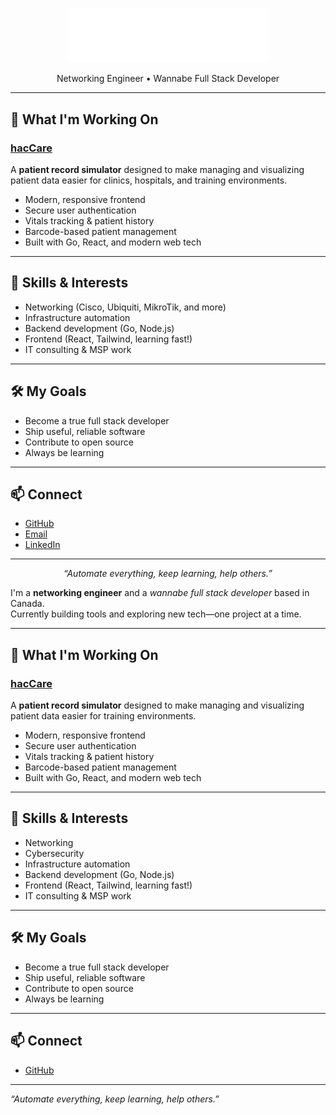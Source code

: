 <p align="center">
  <img src="logo.svg" width="320" alt="haclabs logo"/><br>
</p>
<p align="center">
  Networking Engineer &bull; Wannabe Full Stack Developer
</p>

---

## 🚧 What I'm Working On

### [hacCare](https://github.com/haclabs/haccare-dev)

A **patient record simulator** designed to make managing and visualizing patient data easier for clinics, hospitals, and training environments.

- Modern, responsive frontend
- Secure user authentication
- Vitals tracking & patient history
- Barcode-based patient management
- Built with Go, React, and modern web tech

---

## 🔧 Skills & Interests

- Networking (Cisco, Ubiquiti, MikroTik, and more)
- Infrastructure automation
- Backend development (Go, Node.js)
- Frontend (React, Tailwind, learning fast!)
- IT consulting & MSP work

---

## 🛠️ My Goals

- Become a true full stack developer
- Ship useful, reliable software
- Contribute to open source
- Always be learning

---

## 📫 Connect

- [GitHub](https://github.com/haclabs)
- [Email](mailto:your@email.com) <!-- Add your real email -->
- [LinkedIn](https://www.linkedin.com/) <!-- Optional -->

---

<p align="center"><i>“Automate everything, keep learning, help others.”</i></p>


I'm a **networking engineer** and a *wannabe full stack developer* based in Canada.  
Currently building tools and exploring new tech—one project at a time.

---

## 🚧 What I'm Working On

### [hacCare](https://github.com/haclabs/haccare)  
A **patient record simulator** designed to make managing and visualizing patient data easier for training environments.

- Modern, responsive frontend
- Secure user authentication
- Vitals tracking & patient history
- Barcode-based patient management
- Built with Go, React, and modern web tech

---

## 🔧 Skills & Interests

- Networking
- Cybersecurity
- Infrastructure automation
- Backend development (Go, Node.js)
- Frontend (React, Tailwind, learning fast!)
- IT consulting & MSP work

---

## 🛠️ My Goals

- Become a true full stack developer
- Ship useful, reliable software
- Contribute to open source
- Always be learning

---

## 📫 Connect

- [GitHub](https://github.com/haclabs)

---

*“Automate everything, keep learning, help others.”*
